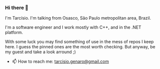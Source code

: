 ### Hi there 👋

I'm Tarcísio. I'm talking from Osasco, São Paulo metropolitan area, Brazil.

I'm a software engineer and I work mostly with C++, and in the .NET platform.

With some luck you may find something of use in the mess of repos I keep here. I guess the pinned ones are the most worth checking. But anyway, be my guest and take a look arround ;)

- 📫 How to reach me: tarcisio.genaro@gmail.com

<!--
**tarc/tarc** is a ✨ _special_ ✨ repository because its `README.md` (this file) appears on your GitHub profile.

Here are some ideas to get you started:

- 🔭 I’m currently working on ...
- 🌱 I’m currently learning ...
- 👯 I’m looking to collaborate on ...
- 🤔 I’m looking for help with ...
- 💬 Ask me about ...
- 📫 How to reach me: ...
- 😄 Pronouns: ...
- ⚡ Fun fact: ...
-->

